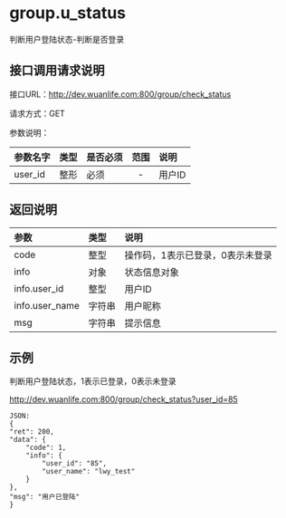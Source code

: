 # group.u_status

判断用户登陆状态-判断是否登录

## 接口调用请求说明

接口URL：http://dev.wuanlife.com:800/group/check_status

请求方式：GET

参数说明：

|参数名字|类型|是否必须|范围|说明|
|:--|:--|:--|:--:|:--|
|user_id|整形|必须|-|用户ID|

## 返回说明

|参数|类型|说明|
|:--|:--|:--|
|code           | 整型 | 操作码，1表示已登录，0表示未登录|
|info           | 对象 | 状态信息对象|
|info.user_id       |  整型 | 用户ID|
|info.user_name |  字符串| 用户昵称|
|msg            | 字符串| 提示信息|

## 示例

判断用户登陆状态，1表示已登录，0表示未登录

http://dev.wuanlife.com:800/group/check_status?user_id=85

    JSON:
    {
    "ret": 200,
    "data": {
        "code": 1,
        "info": {
            "user_id": "85",
            "user_name": "lwy_test"
        }
    },
    "msg": "用户已登陆"
    }
